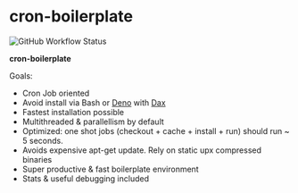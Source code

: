 # cron-boilerplate

![GitHub Workflow Status](https://img.shields.io/github/actions/workflow/status/borestad/cron/ci.yml?style=for-the-badge)

**cron-boilerplate**

Goals:

- Cron Job oriented
- Avoid install via Bash or [Deno](https://deno.land/) with
  [Dax](https://github.com/dsherret/dax)
- Fastest installation possible
- Multithreaded & parallellism by default
- Optimized: one shot jobs (checkout + cache + install + run) should run ~ 5
  seconds.
- Avoids expensive apt-get update. Rely on static upx compressed binaries
- Super productive & fast boilerplate environment
- Stats & useful debugging included
